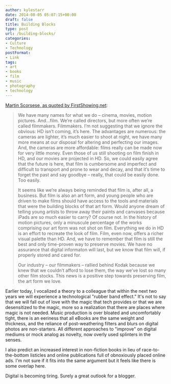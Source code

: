 ```yaml
---
author: kylestarr
date: 2014-08-05 05:07:15+00:00
draft: false
title: Building Blocks
type: post
url: /building-blocks/
categories:
- Culture
- Technology
postFormat:
- Link
tags:
- art
- books
- film
- music
- photography
- technology
---
```


[Martin Scorsese, as quoted by FirstShowing.net](http://www.firstshowing.net/2014/read-martin-scorseses-passionate-statement-about-saving-celluloid/):





<blockquote>We have many names for what we do – cinema, movies, motion pictures. And…film. We’re called directors, but more often we’re called filmmakers. Filmmakers. I’m not suggesting that we ignore the obvious: HD isn’t coming, it’s here. The advantages are numerous: the cameras are lighter, it’s much easier to shoot at night, we have many more means at our disposal for altering and perfecting our images. And, the cameras are more affordable: films really can be made now for very little money. Even those of us still shooting on film finish in HD, and our movies are projected in HD. So, we could easily agree that the future is here, that film is cumbersome and imperfect and difficult to transport and prone to wear and decay, and that it’s time to forget the past and say goodbye – really, that could be easily done. Too easily.

It seems like we’re always being reminded that film is, after all, a business. But film is also an art form, and young people who are driven to make films should have access to the tools and materials that were the building blocks of that art form. Would anyone dream of telling young artists to throw away their paints and canvases because iPads are so much easier to carry? Of course not. In the history of motion pictures, only a minuscule percentage of the works comprising our art form was not shot on film. Everything we do in HD is an effort to recreate the look of film. Film, even now, offers a richer visual palette than HD. And, we have to remember that film is still the best and only time-proven way to preserve movies. We have no assurance that digital informaton will last, but we know that film will, if properly stored and cared for.

Our industry – our filmmakers – rallied behind Kodak because we knew that we couldn’t afford to lose them, the way we’ve lost so many other film stocks. This news is a positive step towards preserving film, the art form we love.</blockquote>


Earlier today, I vocalized a theory to a colleague that within the next two years we will experience a technological "rubber band effect." It's not to say that we will fall out of love with the magic that tech provides or that we are desensitized to the magic, more so a realization that there are places where magic is not needed. Music production is over bloated and uncomfortably tight, there is an eeriness that all eBooks are the same weight and thickness, and the reliance of post-weathering filters and blurs on digital photos are non-starters. All different approaches to "improve" on digital mediums or mock analog as novelty, now overly used splinters in the senses.

I also predict an increased interest in non-fiction books in lieu of race-to-the-bottom listicles and online publications full of obnoxiously placed online ads. I'm not sure if it fits into the same argument but it feels like there is some overlap here.

Digital is becoming tiring. Surely a great outlook for a blogger.
